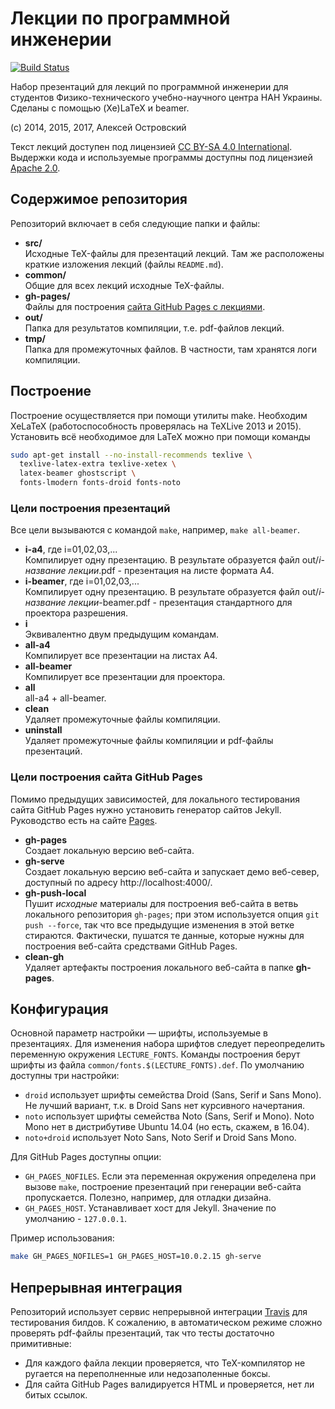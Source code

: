 # Лекции по программной инженерии

[![Build Status](https://travis-ci.org/slowli/software-engineering-lectures.svg?branch=master)](https://travis-ci.org/slowli/software-engineering-lectures)

Набор презентаций для лекций по программной инженерии для студентов Физико-технического учебно-научного центра НАН Украины.
Сделаны с помощью (Xe)LaTeX и beamer.

(c) 2014, 2015, 2017, Алексей Островский

Текст лекций доступен под лицензией [CC BY-SA 4.0 International](LICENSE).
Выдержки кода и используемые программы доступны под лицензией [Apache 2.0](LICENSE-CODE).

## Содержимое репозитория

Репозиторий включает в себя следующие папки и файлы:
  * **src/**  
    Исходные TeX-файлы для презентаций лекций. Там же расположены краткие изложения
    лекций (файлы `README.md`).
  * **common/**  
    Общие для всех лекций исходные TeX-файлы.
  * **gh-pages/**  
    Файлы для построения [сайта GitHub Pages с лекциями](https://slowli.github.io/software-engineering-lectures).
  * **out/**  
    Папка для результатов компиляции, т.е. pdf-файлов лекций.
  * **tmp/**  
    Папка для промежуточных файлов. В частности, там хранятся логи компиляции.

## Построение

Построение осуществляется при помощи утилиты make. Необходим XeLaTeX
(работоспособность проверялась на TeXLive 2013 и 2015). Установить всё необходимое для LaTeX можно при помощи команды
```sh
sudo apt-get install --no-install-recommends texlive \
  texlive-latex-extra texlive-xetex \
  latex-beamer ghostscript \
  fonts-lmodern fonts-droid fonts-noto
```

### Цели построения презентаций

Все цели вызываются с командой `make`, например, `make all-beamer`.

  * **i-a4**, где i=01,02,03,...  
    Компилирует одну презентацию. В результате образуется файл out/*i*-*название лекции*.pdf -
    презентация на листе формата A4.
  * **i-beamer**, где i=01,02,03,...  
    Компилирует одну презентацию. В результате образуется файл out/*i*-*название лекции*-beamer.pdf -
    презентация стандартного для проектора разрешения.
  * **i**  
    Эквивалентно двум предыдущим командам.
  * **all-a4**  
    Компилирует все презентации на листах A4.
  * **all-beamer**  
    Компилирует все презентации для проектора.
  * **all**  
    all-a4 + all-beamer.
  * **clean**  
    Удаляет промежуточные файлы компиляции.
  * **uninstall**  
    Удаляет промежуточные файлы компиляции и pdf-файлы презентаций.

### Цели построения сайта GitHub Pages

Помимо предыдущих зависимостей, для локального тестирования сайта GitHub Pages
нужно установить генератор сайтов Jekyll. Руководство есть на сайте [Pages](https://pages.github.com/).

  * **gh-pages**  
    Создает локальную версию веб-сайта.
  * **gh-serve**  
    Создает локальную версию веб-сайта и запускает демо веб-север, доступный
    по адресу http://localhost:4000/.
  * **gh-push-local**  
    Пушит *исходные* материалы для построения веб-сайта в ветвь локального репозитория `gh-pages`;
    при этом используется опция `git push --force`, так что все предыдущие изменения
    в этой ветке стираются. Фактически, пушатся те данные, которые нужны для построения веб-сайта
    средствами GitHub Pages.
  * **clean-gh**  
    Удаляет артефакты построения локального веб-сайта в папке **gh-pages**.

## Конфигурация

Основной параметр настройки — шрифты, используемые в презентациях. Для изменения набора
шрифтов следует переопределить переменную окружения `LECTURE_FONTS`. Команды построения
берут шрифты из файла `common/fonts.$(LECTURE_FONTS).def`. По умолчанию доступны три
настройки:
  * `droid` использует шрифты семейства Droid (Sans, Serif и Sans Mono).
    Не лучший вариант, т.к. в Droid Sans нет курсивного начертания.
  * `noto` использует шрифты семейства Noto (Sans, Serif и Mono). Noto Mono нет
    в дистрибутиве Ubuntu 14.04 (но есть, скажем, в 16.04).
  * `noto+droid` использует Noto Sans, Noto Serif и Droid Sans Mono.

Для GitHub Pages доступны опции:

  * `GH_PAGES_NOFILES`. Если эта переменная окружения определена при вызове `make`,
    построение презентаций при генерации веб-сайта
    пропускается. Полезно, например, для отладки дизайна.
  * `GH_PAGES_HOST`. Устанавливает хост для Jekyll. Значение по умолчанию - `127.0.0.1`.

Пример использования:
```sh
make GH_PAGES_NOFILES=1 GH_PAGES_HOST=10.0.2.15 gh-serve
```

## Непрерывная интеграция

Репозиторий использует сервис непрерывной интеграции [Travis](https://travis-ci.org/)
для тестирования билдов. К сожалению, в автоматическом режиме сложно проверять pdf-файлы
презентаций, так что тесты достаточно примитивные:

  * Для каждого файла лекции проверяется, что TeX-компилятор не ругается на
    переполненные или недозаполенные боксы.
  * Для сайта GitHub Pages валидируется HTML и проверяется, нет ли битых ссылок.
